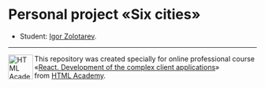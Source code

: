 # Personal project «Six cities»

- Student: [Igor Zolotarev](https://htmlacademy.ru/profile/izolotarev).

---

<a href="https://htmlacademy.ru/intensive/react"><img align="left" width="50" height="50" title="HTML Academy" src="https://up.htmlacademy.ru/static/img/intensive/react/logo-for-github.png"></a>

This repository was created specially for online professional course «[React. Development of the complex client applications](https://htmlacademy.ru/intensive/react)» from [HTML Academy](https://htmlacademy.ru).
